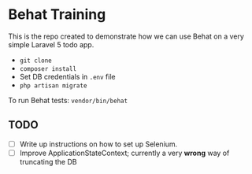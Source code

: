# Behat Training
This is the repo created to demonstrate how we can use Behat on a very simple Laravel 5 todo app.

- `git clone`
- `composer install`
- Set DB credentials in `.env` file
- `php artisan migrate`

To run Behat tests:
`vendor/bin/behat`

## TODO
- [ ] Write up instructions on how to set up Selenium.
- [ ] Improve ApplicationStateContext; currently a very **wrong** way of truncating the DB